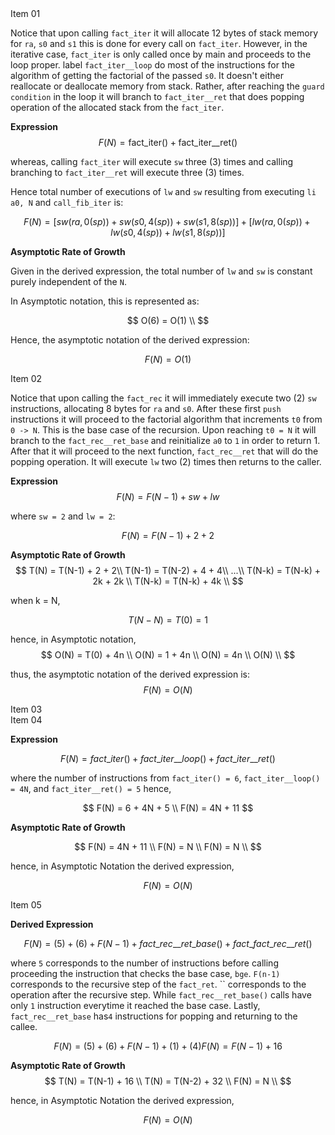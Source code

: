 
<summary>Item 01</summary>

Notice that upon calling `fact_iter` it will allocate 12 bytes of stack memory for `ra`, `s0` and `s1` this is done for every call on `fact_iter`. However, in the iterative case, `fact_iter` is only called once by main and proceeds to the loop proper. label `fact_iter__loop` do most of the instructions for the algorithm of getting the factorial of the passed `s0`. It doesn't either reallocate or deallocate memory from stack. Rather, after reaching the `guard condition` in the loop it will branch to `fact_iter__ret` that does popping operation of the allocated stack from the `fact_iter`. 

**Expression**
$$
F(N) = \text{fact\_iter}() + \text{fact\_iter\_\_ret}()
$$

whereas, calling `fact_iter` will execute `sw` three (3) times and calling branching to `fact_iter__ret` will execute three (3) times.

Hence total number of executions of `lw` and `sw` resulting from executing `li a0, N` and `call_fib_iter` is:

$$
F(N) = [sw(ra, \, 0(sp)) + sw(s0, \, 4(sp)) + sw(s1, \, 8(sp))] + [lw(ra, \, 0(sp)) + lw(s0, \, 4(sp)) + lw(s1, \, 8(sp))]
$$

**Asymptotic Rate of Growth**

Given in the derived expression, the total number of `lw` and `sw` is constant purely independent of the `N`.

In Asymptotic notation, this is represented as:

$$
O(6) = O(1) \\
$$

Hence, the asymptotic notation of the derived expression: 

$$
F(N) = O(1)
$$

<summary>Item 02</summary>

Notice that upon calling the `fact_rec` it will immediately execute two (2) `sw` instructions, allocating 8 bytes for `ra` and `s0`.  After these first `push` instructions it will proceed to the factorial algorithm that increments `t0` from `0 -> N`. This is the base case of the recursion. Upon reaching `t0 = N` it will branch to the `fact_rec__ret_base` and reinitialize `a0` to `1` in order to return 1. After that it will proceed to the next function, `fact_rec__ret` that will do the popping operation. It will execute `lw` two (2) times then returns to the caller. 

**Expression**
$$
F(N) = F(N-1) + sw + lw
$$

where `sw = 2` and `lw = 2`:

$$
F(N) = F(N-1) + 2 + 2
$$


**Asymptotic Rate of Growth**
$$
T(N) = T(N-1) + 2 + 2\\
T(N-1) = T(N-2) + 4 + 4\\ 
...\\
T(N-k) = T(N-k) + 2k + 2k \\
T(N-k) = T(N-k) + 4k \\
$$

when k = N,

$$
T(N-N) = T(0) = 1
$$

hence, in Asymptotic notation,
$$
O(N) = T(0) + 4n \\
O(N) = 1 + 4n \\
O(N) = 4n \\
O(N) \\
$$

thus, the asymptotic notation of the derived expression is:
$$
F(N) = O(N)
$$


<summary>Item 03
</summary>

<summary>Item 04
</summary>

**Expression**

$$
F(N) = fact\_iter() + fact\_iter\_\_loop() + fact\_iter\_\_ret()
$$

where the number of instructions from `fact_iter() = 6`, `fact_iter__loop() = 4N`, and `fact_iter__ret() = 5` hence,

$$
F(N) = 6 + 4N + 5 \\ 
F(N) = 4N + 11
$$

**Asymptotic Rate of Growth**

$$
F(N) = 4N + 11 \\
F(N) = N \\
F(N) = N \\ 
$$

hence, in Asymptotic Notation the derived expression,

$$
F(N) = O(N)
$$

<summary>Item 05
</summary>

**Derived Expression**

$$
F(N) = (5) + (6) + F(N-1) + fact\_rec\_\_ret\_base() + fact\_fact\_rec\_\_ret()
$$

where `5` corresponds to the number of instructions before calling proceeding the instruction that checks the base case, `bge`. `F(n-1)` corresponds to the recursive step of the `fact_ret`. `` corresponds to the operation after the recursive step. While `fact_rec__ret_base()` calls have only `1` instruction everytime it reached the base case. Lastly, `fact_rec__ret_base` has`4` instructions for popping and returning to the callee. 

$$
F(N) = (5) + (6) + F(N-1) + (1) + (4)
F(N) = F(N-1) + 16
$$

**Asymptotic Rate of Growth**
$$
T(N) = T(N-1) + 16 \\
T(N) = T(N-2) + 32 \\
F(N) = N \\ 
$$

hence, in Asymptotic Notation the derived expression,

$$
F(N) = O(N)
$$








